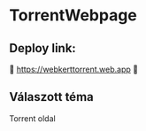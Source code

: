 # TorrentWebpage
## Deploy link:
🚨 https://webkerttorrent.web.app 🚨
## Válaszott téma
Torrent oldal
